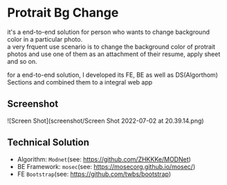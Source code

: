 # Protrait Bg Change
it's a end-to-end solution for person who wants to change background color in a particular photo.  
a very frquent use scenario is to change the background color of protrait photos and use one of them as an attachment of their resume, apply sheet and so on.

for a end-to-end solution, I developed its FE, BE as well as DS(Algorthom) Sections and combined them to a integral web app

## Screenshot
![Screen Shot](screenshot/Screen Shot 2022-07-02 at 20.39.14.png)

## Technical Solution
+ Algorithm: ``Modnet``(see: https://github.com/ZHKKKe/MODNet)
+ BE Framework: ``mosec``(see: https://mosecorg.github.io/mosec/) 
+ FE ``Bootstrap``(see: https://github.com/twbs/bootstrap)
